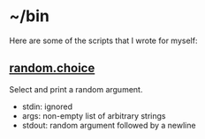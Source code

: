 # ~/bin

Here are some of the scripts that I wrote for myself:

## [random.choice](./random.choice)

Select and print a random argument.

- stdin: ignored
- args: non-empty list of arbitrary strings
- stdout: random argument followed by a newline

